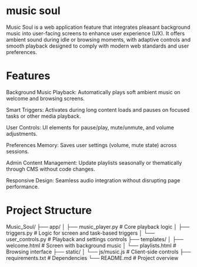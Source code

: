 # music soul
Music Soul is a web application feature that integrates pleasant background music into user-facing screens to enhance user experience (UX). It offers ambient sound during idle or browsing moments, with adaptive controls and smooth playback designed to comply with modern web standards and user preferences.

# Features
Background Music Playback: Automatically plays soft ambient music on welcome and browsing screens.

Smart Triggers: Activates during long content loads and pauses on focused tasks or other media playback.

User Controls: UI elements for pause/play, mute/unmute, and volume adjustments.

Preferences Memory: Saves user settings (volume, mute state) across sessions.

Admin Content Management: Update playlists seasonally or thematically through CMS without code changes.

Responsive Design: Seamless audio integration without disrupting page performance.

# Project Structure

Music_Soul/
├── app/
│   ├── music_player.py        # Core playback logic
│   ├── triggers.py            # Logic for screen and task-based triggers
│   └── user_controls.py       # Playback and settings controls
├── templates/
│   ├── welcome.html           # Screen with background music
│   └── playlists.html         # Browsing interface
├── static/
│   └── js/music.js            # Client-side controls
├── requirements.txt           # Dependencies
└── README.md                  # Project overview


